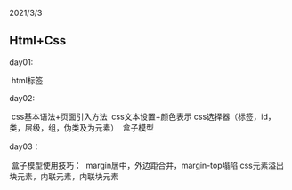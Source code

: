 2021/3/3

## Html+Css

day01:

​	html标签

day02:

​	css基本语法+页面引入方法
​	css文本设置+颜色表示
​	css选择器（标签，id，类，层级，组，伪类及为元素）
​	盒子模型

day03：

​	盒子模型使用技巧：
​			margin居中，外边距合并，margin-top塌陷
​	css元素溢出
​	块元素，内联元素，内联块元素

